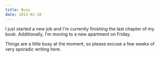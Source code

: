 ```yaml
---
title: Busy
date: 2013-02-10
---
```


I just started a new job and I'm currently finishing the last chapter of my book. Additionally, I'm moving to a new apartment on Friday.

Things are a little busy at the moment, so please excuse a few weeks of very sporadic writing here.
